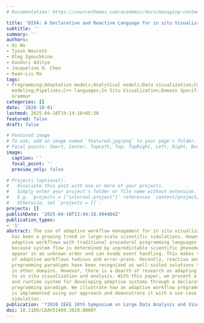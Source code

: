 ```yaml
---
# Documentation: https://sourcethemes.com/academic/docs/managing-content/

title: 'DIVA: A Declarative and Reactive Language for in situ Visualization'
subtitle: ''
summary: ''
authors:
- Qi Wu
- Tyson Neuroth
- Oleg Igouchkine
- Konduri Aditya
- Jacqueline H. Chen
- Kwan-Liu Ma
tags:
- Programming;Adaptation models;Analytical models;Data visualization;Computational
  modeling;Pipelines;C++ languages;In Situ Visualization;Domain Specific Language;Declarative
  Grammar
categories: []
date: '2020-10-01'
lastmod: 2025-04-10T19:14:18+05:30
featured: false
draft: false

# Featured image
# To use, add an image named `featured.jpg/png` to your page's folder.
# Focal points: Smart, Center, TopLeft, Top, TopRight, Left, Right, BottomLeft, Bottom, BottomRight.
image:
  caption: ''
  focal_point: ''
  preview_only: false

# Projects (optional).
#   Associate this post with one or more of your projects.
#   Simply enter your project's folder or file name without extension.
#   E.g. `projects = ["internal-project"]` references `content/project/deep-learning/index.md`.
#   Otherwise, set `projects = []`.
projects: []
publishDate: '2025-04-10T13:44:18.494404Z'
publication_types:
- '1'
abstract: The use of adaptive workflow management for in situ visualization and analysis
  has been a growing trend in large-scale scientific simulations. However, coordinating
  adaptive workflows with traditional procedural programming languages can be difficult
  because system flow is determined by unpredictable scientific phenomena, which often
  appear in an unknown order and can evade event handling. This makes the implementation
  of adaptive workflows tedious and error-prone. Recently, reactive and declarative
  programming paradigms have been recognized as well-suited solutions to similar problems
  in other domains. However, there is a dearth of research on adapting these approaches
  to in situ visualization and analysis. With this paper, we present a language design
  and runtime system for developing adaptive systems through a declarative and reactive
  programming paradigm. We illustrate how an adaptive workflow programming system
  is implemented using our approach and demonstrate it with a use case from a combustion
  simulation.
publication: '*2020 IEEE 10th Symposium on Large Data Analysis and Visualization (LDAV)*'
doi: 10.1109/LDAV51489.2020.00007
---
```

